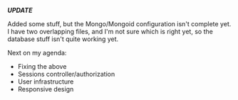 ***UPDATE***

Added some stuff, but the Mongo/Mongoid configuration isn't complete yet. I have two overlapping files, and I'm not sure which is right yet, so the database stuff isn't quite working yet.

Next on my agenda:
- Fixing the above
- Sessions controller/authorization
- User infrastructure
- Responsive design